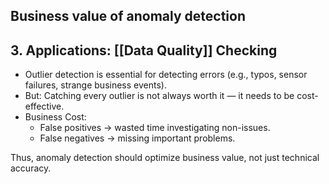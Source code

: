 ## Business value of anomaly detection
## 3. Applications: [[Data Quality]] Checking

- Outlier detection is essential for detecting errors (e.g., typos, sensor failures, strange business events).
- But: Catching every outlier is not always worth it — it needs to be cost-effective.
- Business Cost:  
  - False positives → wasted time investigating non-issues.
  - False negatives → missing important problems.

Thus, anomaly detection should optimize business value, not just technical accuracy.